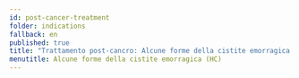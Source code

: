 ```yaml
---
id: post-cancer-treatment
folder: indications
fallback: en
published: true
title: "Trattamento post-cancro: Alcune forme della cistite emorragica (HC)"
menutitle: Alcune forme della cistite emorragica (HC)
---
```

